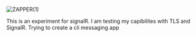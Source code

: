 
![ZAPPER(1)](https://github.com/user-attachments/assets/02a69a47-c001-409c-8781-2dbcfb82801c)

This is an experiment for signalR. I am testing my capibilites with TLS and SignalR. Trying to create a cli messaging app
